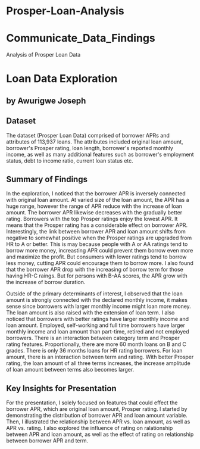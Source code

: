 # Prosper-Loan-Analysis
# Communicate_Data_Findings
Analysis of Prosper Loan Data

# Loan Data Exploration
## by Awurigwe Joseph


## Dataset

The dataset (Prosper Loan Data) comprised of borrower APRs and attributes of 113,937 loans. The attributes included original loan amount, borrower's Prosper rating, loan length, borrower's reported monthly income, as well as many additional features such as borrower's employment status, debt to income ratio, current loan status etc.



## Summary of Findings

In the exploration, I noticed that the borrower APR is inversely connected with original loan amount. At varied size of the loan amount, the APR has a huge range, however the range of APR reduce with the increase of loan amount. The borrower APR likewise decreases with the gradually better rating. Borrowers with the top Prosper ratings enjoy the lowest APR. It means that the Prosper rating has a considerable effect on borrower APR. Interestingly, the link between borrower APR and loan amount shifts from negative to somewhat positive when the Prosper ratings are upgraded from HR to A or better. This is may because people with A or AA ratings tend to borrow more money, increasting APR could prevent them borrow even more and maximize the profit. But consumers with lower ratings tend to borrow less money, cutting APR could encourage them to borrow more. I also found that the borrower APR drop with the increasing of borrow term for those having HR-C raings. But for persons with B-AA scores, the APR grow with the increase of borrow duration.

Outside of the primary determinants of interest, I observed that the loan amount is strongly connected with the declared monthly income, it makes sense since borrowers with larger monthly income might loan more money. The loan amount is also raised with the extension of loan term. I also noticed that borrowers with better ratings have larger monthly income and loan amount. Employed, self-working and full time borrowers have larger monthly income and loan amount than part-time, retired and not employed borrowers. There is an interaction between category term and Prosper rating features. Proportionally, there are more 60 month loans on B and C grades. There is only 36 months loans for HR rating borrowers. For loan amount, there is an interaction between term and rating. With better Prosper rating, the loan amount of all three terms increases, the increase amplitude of loan amount between terms also becomes larger.

## Key Insights for Presentation

For the presentation, I solely focused on features that could effect the borrower APR, which are original loan amount, Prosper rating. I started by demonstrating the distribution of borrower APR and loan amount variable. Then, I illustrated the relationship between APR vs. loan amount, as well as APR vs. rating. I also explored the influence of rating on ralationship between APR and loan amount, as well as the effect of rating on relationship between borrower APR and term.
